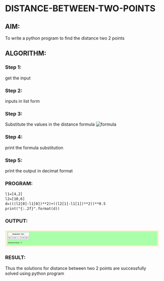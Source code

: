 # DISTANCE-BETWEEN-TWO-POINTS

## AIM:
To write a python program to find the distance two 2 points
## ALGORITHM:
### Step 1: 
get the input
### Step 2: 
inputs in list form
### Step 3: 
Substitute the values in the distance formula  ![formula](/formula.jpg)
### Step 4: 
print the formula substitution 
### Step 5: 
print the output in decimat format 
### PROGRAM:
```
l1=[4,2]
l2=[10,6]
d=(((l2[0]-l1[0])**2)+((l2[1]-l1[1])**2))**0.5
print("{:.2f}".format(d))
```

### OUTPUT:
!["output"](/distance%20output.png)

### RESULT:
Thus the solutions for distance  between two 2 points are successfully solved using python program
